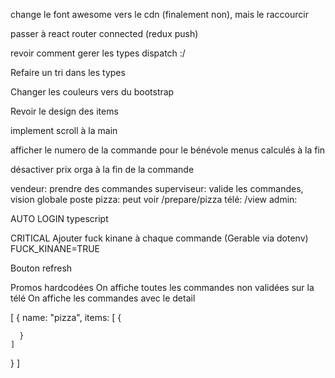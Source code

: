 change le font awesome vers le cdn (finalement non), mais le raccourcir

passer à react router connected (redux push)

revoir comment gerer les types dispatch :/

Refaire un tri dans les types

Changer les couleurs vers du bootstrap

Revoir le design des items

implement scroll à la main

afficher le numero de la commande pour le bénévole
menus calculés à la fin

désactiver prix orga à la fin de la commande

vendeur: prendre des commandes
superviseur: valide les commandes, vision globale
poste pizza: peut voir /prepare/pizza
télé: /view
admin:

AUTO LOGIN
typescript

CRITICAL
Ajouter fuck kinane à chaque commande (Gerable via dotenv)
FUCK_KINANE=TRUE

Bouton refresh

Promos hardcodées
On affiche toutes les commandes non validées sur la télé
On affiche les commandes avec le detail

[
{
name: "pizza",
items: [
{

      }
    ]

}
]
